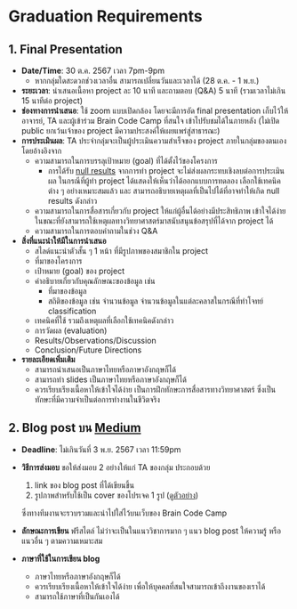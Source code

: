 # Graduation Requirements

## 1. Final Presentation

- **Date/Time**: 30 ต.ค. 2567 เวลา 7pm-9pm
  - หากกลุ่มใดสะดวกช่วงเวลาอื่น สามารถเปลี่ยนวันและเวลาได้​ (28 ต.ค. - 1 พ.ย.)
- **ระยะเวลา**: นำเสนอเนื้อหา project ละ 10 นาที และถามตอบ (Q&A) 5 นาที (รวมเวลาไม่เกิน 15 นาทีต่อ project)
- **ช่องทางการนำเสนอ**: ใช้ zoom แบบเปิดกล้อง โดยจะมีการอัด final presentation เก็บไว้ให้อาจารย์, TA และผู้เข้าร่วม Brain Code Camp ที่สนใจ เข้าไปรับชมได้ในภายหลัง (ไม่เปิด public ยกเว้นเจ้าของ project มีความประสงค์ให้เผยแพร่สู่สาธารณะ)
- **การประเมินผล**: TA ประจำกลุ่มจะเป็นผู้ประเมินความสำเร็จของ project ภายในกลุ่มของตนเอง โดยอ้างอิงจาก
  - ความสามารถในการบรรลุเป้าหมาย (goal) ที่ได้ตั้งไว้ของโครงการ
    - การได้รับ [null results](https://en.wikipedia.org/wiki/Null_result) จากการทำ project จะไม่ส่งผลกระทบเชิงลบต่อการประเมินผล ในกรณีที่ผู้ทำ project ได้แสดงให้เห็นว่าได้ออกแบบการทดลอง เลือกใช้เทคนิคต่าง ๆ อย่างเหมาะสมแล้ว และ สามารถอธิบายเหตุผลที่เป็นไปได้ที่อาจทำให้เกิด null results ดังกล่าว
  - ความสามารถในการสื่อสารเกี่ยวกับ project ให้แก่ผู้อื่นได้อย่างมีประสิทธิภาพ เข้าใจได้ง่าย ในขณะที่ยังสามารถใช้เหตุผลทางวิทยาศาสตร์มาสนับสนุนข้อสรุปที่ได้จาก project ได้
  - ความสามารถในการตอบคำถามในช่วง Q&A
- **สิ่งที่แนะนำให้มีในการนำเสนอ**
  - สไลด์แนะนำตัวสั้น ๆ 1 หน้า ที่มีรูปภาพของสมาชิกใน project
  - ที่มาของโครงการ
  - เป้าหมาย (goal) ของ project
  - คำอธิบายเกี่ยวกับคุณลักษณะของข้อมูล เช่น
    - ที่มาของข้อมูล
    - สถิติของข้อมูล เช่น จำนวนข้อมูล จำนวนข้อมูลในแต่ละคลาสในกรณีที่ทำโจทย์ classification
  - เทคนิคที่ใช้ รวมถึงเหตุผลที่เลือกใช้เทคนิคดังกล่าว
  - การวัดผล (evaluation)
  - Results/Observations/Discussion
  - Conclusion/Future Directions
- **รายละเอียดเพิ่มเติม**
  - สามารถนำเสนอเป็นภาษาไทยหรือภาษาอังกฤษก็ได้
  - สามารถทำ slides เป็นภาษาไทยหรือภาษาอังกฤษก็ได้
  - ควรเรียบเรียงเนื้อหาให้เข้าใจได้ง่าย เป็นการฝึกทักษะการสื่อสารทางวิทยาศาสตร์ ซึ่งเป็นทักษะที่มีความจำเป็นต่อการทำงานในชีวิตจริง

## 2. Blog post บน [Medium](https://medium.com/)

- **Deadline**: ไม่เกินวันที่ 3 พ.ย. 2567 เวลา 11:59pm
- **วิธีการส่งมอบ** ขอให้ส่งมอบ 2 อย่างให้แก่ TA ของกลุ่ม ประกอบด้วย

  1. link ของ blog post ที่ได้เขียนขึ้น
  2. รูปภาพสำหรับใช้เป็น cover ของโปรเจค 1 รูป ([ดูตัวอย่าง](/PreviousOfferings/BCC2023/projects))

  ซึ่งทางทีมงานจะรวบรวมและนำไปใส่ไว้บนเว็บของ Brain Code Camp

- **ลักษณะการเขียน** ฟรีสไตล์ ไม่ว่าจะเป็นในแนววิชาการมาก ๆ แนว blog post ให้ความรู้ หรือ แนวอื่น ๆ ตามความเหมาะสม
- **ภาษาที่ใช้ในการเขียน blog**
  - ภาษาไทยหรือภาษาอังกฤษก็ได้
  - ควรเรียบเรียงเนื้อหาให้เข้าใจได้ง่าย เพื่อให้บุคคลที่สนใจสามารถเข้าถึงงานของเราได้
  - สามารถใช้ภาษาที่เป็นกันเองได้

<br><br>

